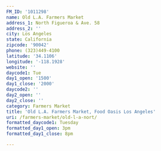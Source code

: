 ```yaml
---
FM_ID: '1011298'
name: Old L.A. Farmers Market
address_1: North Figueroa & Ave. 58
address_2: ''
city: Los Angeles
state: California
zipcode: '90042'
phone: (323)449-4100
latitude: '34.1106'
longitude: '-118.1928'
website: ''
daycode1: Tue
day1_open: '1500'
day1_close: '2000'
daycode2: ''
day2_open: ''
day2_close: ''
category: Farmers Market
title: 'Old L.A. Farmers Market, Food Oasis Los Angeles'
uri: /farmers-market/old-l-a-nort/
formatted_daycode1: Tuesday
formatted_day1_open: 3pm
formatted_day1_close: 8pm

---
```

